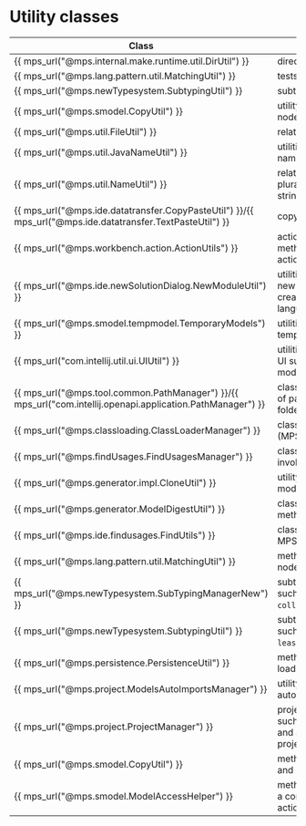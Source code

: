 # Utility classes

| **Class**                                                                                                   | **Description**                                                                         |
|-------------------------------------------------------------------------------------------------------------|-----------------------------------------------------------------------------------------|
| {{ mps_url("@mps.internal.make.runtime.util.DirUtil") }}                                                    | directory related utilities                                                             |
| {{ mps_url("@mps.lang.pattern.util.MatchingUtil") }}                                                        | tests if two nodes match                                                                |
| {{ mps_url("@mps.newTypesystem.SubtypingUtil") }}                                                           | subtyping related utilities                                                             |
| {{ mps_url("@mps.smodel.CopyUtil") }}                                                                       | utility for copying models, nodes etc.                                                  |
| {{ mps_url("@mps.util.FileUtil") }}                                                                         | related utilities                                                                       |
| {{ mps_url("@mps.util.JavaNameUtil") }}                                                                     | utilities related to java naming                                                        |
| {{ mps_url("@mps.util.NameUtil") }}                                                                         | related utilities such as pluralizing or escaping strings                               |
| {{ mps_url("@mps.ide.datatransfer.CopyPasteUtil") }}/{{ mps_url("@mps.ide.datatransfer.TextPasteUtil") }}   | copy paste related utilities                                                            |
| {{ mps_url("@mps.workbench.action.ActionUtils") }}                                                          | action related utilities; these methods can execute actions programmatically.           |
| {{ mps_url("@mps.ide.newSolutionDialog.NewModuleUtil") }}                                                   | utilities related to creating new modules such as creating solutions or languages       |
| {{ mps_url("@mps.smodel.tempmodel.TemporaryModels") }}                                                      | utilities for creating temporary models                                                 |
| {{ mps_url("com.intellij.util.ui.UIUtil") }}                                                                | utilities related to the Intellij UI such as checking for dark mode (`isUnderDarcula()`). |
| {{ mps_url("@mps.tool.common.PathManager") }}/{{ mps_url("com.intellij.openapi.application.PathManager") }} | classes for getting all kinds of paths such as the plugins folder or the log folder.    |
| {{ mps_url("@mps.classloading.ClassLoaderManager") }}                                                       | class responsible for loading (MPS) classes                                             |
| {{ mps_url("@mps.findUsages.FindUsagesManager") }}                                                          | class that has methods for invoking the find usage UI                                   |
| {{ mps_url("@mps.generator.impl.CloneUtil") }}                                                              | utility method for cloning a model                                                      |
| {{ mps_url("@mps.generator.ModelDigestUtil") }}                                                             | class that contains hash methods                                                        |
| {{ mps_url("@mps.ide.findusages.FindUtils") }}                                                              | class for finding nodes in MPS                                                          |
| {{ mps_url("@mps.lang.pattern.util.MatchingUtil") }}                                                        | method for checking if two nodes structurally match                                     |
| {{ mps_url("@mps.newTypesystem.SubTypingManagerNew") }}                                                     | subtyping related methods such as `isSubTypeOf`  and  `collectImmediateSupertypes`.     |
| {{ mps_url("@mps.newTypesystem.SubtypingUtil") }}                                                           | subtyping related methods such as `leastCommonSuperTypes`.                              |
| {{ mps_url("@mps.persistence.PersistenceUtil") }}                                                           | methods for saving and loading models                                                   |
| {{ mps_url("@mps.project.ModelsAutoImportsManager") }}                                                      | utility methods related to auto importing models                                        |
| {{ mps_url("@mps.project.ProjectManager") }}                                                                | project related methods such as creating projects and attaching listeners to projects   |
| {{ mps_url("@mps.smodel.CopyUtil") }}                                                                       | methods for copying models and nodes                                                    |
| {{ mps_url("@mps.smodel.ModelAccessHelper") }}                                                              | methods for running code as a command/read/write action                                 |